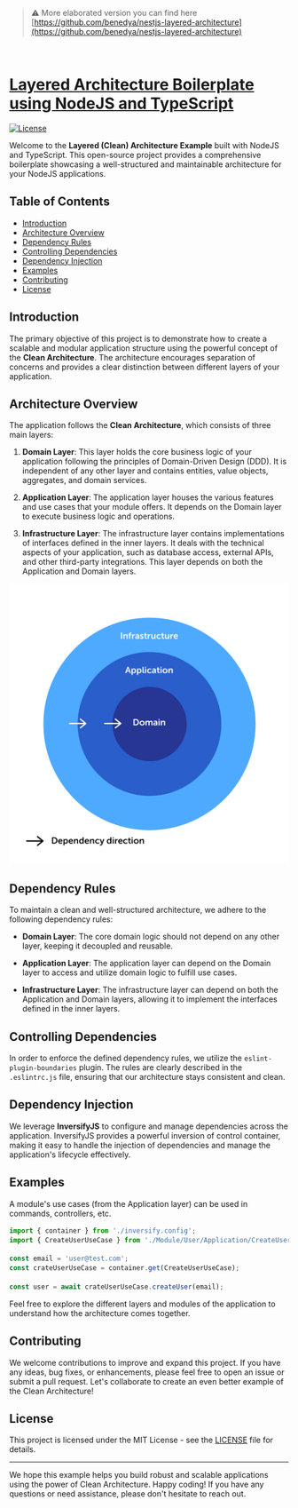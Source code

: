 
> ⚠️ More elaborated version you can find here [https://github.com/benedya/nestjs-layered-architecture](https://github.com/benedya/nestjs-layered-architecture)  

&nbsp;
&nbsp;

# [Layered Architecture Boilerplate using NodeJS and TypeScript](https://github.com/benedya/nodejs-layered-architecture)

[![License](https://img.shields.io/badge/license-MIT-blue.svg)](https://github.com/benedya/nodejs-layered-architecture/blob/master/LICENSE)

Welcome to the **Layered (Clean) Architecture Example** built with NodeJS and TypeScript. This open-source project provides a comprehensive boilerplate showcasing a well-structured and maintainable architecture for your NodeJS applications.

## Table of Contents
- [Introduction](#introduction)
- [Architecture Overview](#architecture-overview)
- [Dependency Rules](#dependency-rules)
- [Controlling Dependencies](#controlling-dependencies)
- [Dependency Injection](#dependency-injection)
- [Examples](#examples)
- [Contributing](#contributing)
- [License](#license)

## Introduction
The primary objective of this project is to demonstrate how to create a scalable and modular application structure using the powerful concept of the **Clean Architecture**. The architecture encourages separation of concerns and provides a clear distinction between different layers of your application.

## Architecture Overview
The application follows the **Clean Architecture**, which consists of three main layers:

1. **Domain Layer**: This layer holds the core business logic of your application following the principles of Domain-Driven Design (DDD). It is independent of any other layer and contains entities, value objects, aggregates, and domain services.

2. **Application Layer**: The application layer houses the various features and use cases that your module offers. It depends on the Domain layer to execute business logic and operations.

3. **Infrastructure Layer**: The infrastructure layer contains implementations of interfaces defined in the inner layers. It deals with the technical aspects of your application, such as database access, external APIs, and other third-party integrations. This layer depends on both the Application and Domain layers.

![Architecture Diagram](Layers.png)

## Dependency Rules
To maintain a clean and well-structured architecture, we adhere to the following dependency rules:

- **Domain Layer**: The core domain logic should not depend on any other layer, keeping it decoupled and reusable.

- **Application Layer**: The application layer can depend on the Domain layer to access and utilize domain logic to fulfill use cases.

- **Infrastructure Layer**: The infrastructure layer can depend on both the Application and Domain layers, allowing it to implement the interfaces defined in the inner layers.

## Controlling Dependencies
In order to enforce the defined dependency rules, we utilize the `eslint-plugin-boundaries` plugin. The rules are clearly described in the `.eslintrc.js` file, ensuring that our architecture stays consistent and clean.

## Dependency Injection
We leverage **InversifyJS** to configure and manage dependencies across the application. InversifyJS provides a powerful inversion of control container, making it easy to handle the injection of dependencies and manage the application's lifecycle effectively.

## Examples
A module's use cases (from the Application layer) can be used in commands, controllers, etc.

```typescript
import { container } from './inversify.config';
import { CreateUserUseCase } from './Module/User/Application/CreateUserUseCase';

const email = 'user@test.com';
const crateUserUseCase = container.get(CreateUserUseCase);

const user = await crateUserUseCase.createUser(email);

```

Feel free to explore the different layers and modules of the application to understand how the architecture comes together.

## Contributing
We welcome contributions to improve and expand this project. If you have any ideas, bug fixes, or enhancements, please feel free to open an issue or submit a pull request. Let's collaborate to create an even better example of the Clean Architecture!

## License
This project is licensed under the MIT License - see the [LICENSE](LICENSE) file for details.

---

We hope this example helps you build robust and scalable applications using the power of Clean Architecture. Happy coding! If you have any questions or need assistance, please don't hesitate to reach out.
